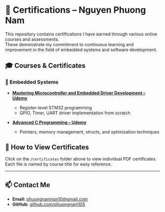 # 📜 Certifications – Nguyen Phuong Nam

This repository contains certifications I have earned through various online courses and assessments.  
These demonstrate my commitment to continuous learning and improvement in the field of embedded systems and software development.

## 🎓 Courses & Certificates

### 🔧 Embedded Systems
- **[Mastering Microcontroller and Embedded Driver Development – Udemy](link-to-certificate-if-available)**
  - Register-level STM32 programming
  - GPIO, Timer, UART driver implementation from scratch
  
- **[Advanced C Programming – Udemy](https://github.com/phuongnam105/Certifications/blob/main/Advanced%20C%20programming-Certification.pdf)**
  - Pointers, memory management, structs, and optimization techniques

## 📁 How to View Certificates

Click on the `/certificates` folder above to view individual PDF certificates.  
Each file is named by course title for easy reference.

---

## 📫 Contact Me

- **Email:** phuongnamnpn10@gmail.com  
- **GitHub:** [github.com/phuongnam105](https://github.com/phuongnam105)
